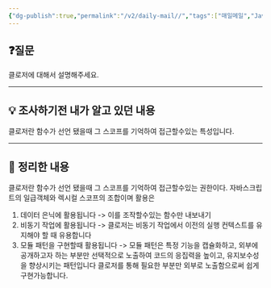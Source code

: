 ```yaml
---
{"dg-publish":true,"permalink":"/v2/daily-mail//","tags":["매일메일","JavaScript"]}
---
```


## ❓질문

클로저에 대해서 설명해주세요.

---
## 💡 조사하기전 내가 알고 있던 내용

클로저란 함수가 선언 됐을때 그 스코프를 기억하여 접근할수있는 특성입니다.

---
## 🏫 정리한 내용

클로저란 함수가 선언 됐을때 그 스코프를 기억하여 접근할수있는 권한이다.
자바스크립트의 일급객체와 렉시컬 스코프의 조합이며 활용은

1. 데이터 은닉에 활용됩니다 -> 이를 조작할수있는 함수만 내보내기
2. 비동기 작업에 활용됩니다 -> 클로저는 비동기 작업에서 이전의 실행 컨텍스트를 유지해야 할 때 유용합니다
3. 모듈 패턴을 구현할때 활용됩니다 -> 모듈 패턴은 특정 기능을 캡슐화하고, 외부에 공개하고자 하는 부분만 선택적으로 노출하여 코드의 응집력을 높이고, 유지보수성을 향상시키는 패턴입니다 클로저를 통해 필요한 부분만 외부로 노출함으로써 쉽게 구현가능합니다.